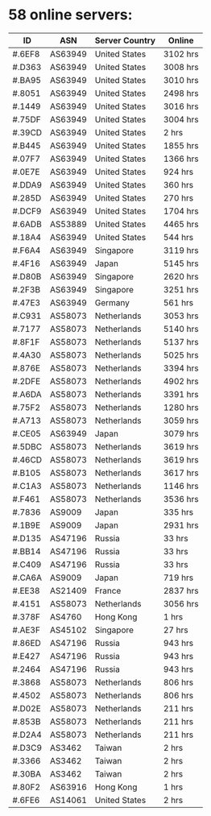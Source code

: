 # 58 online servers:

| ID | ASN | Server Country | Online |
| ------ | ------ | ------ | ------ |
| #.6EF8 | AS63949 | United States | 3102 hrs |
| #.D363 | AS63949 | United States | 3008 hrs |
| #.BA95 | AS63949 | United States | 3010 hrs |
| #.8051 | AS63949 | United States | 2498 hrs |
| #.1449 | AS63949 | United States | 3016 hrs |
| #.75DF | AS63949 | United States | 3004 hrs |
| #.39CD | AS63949 | United States | 2 hrs |
| #.B445 | AS63949 | United States | 1855 hrs |
| #.07F7 | AS63949 | United States | 1366 hrs |
| #.0E7E | AS63949 | United States | 924 hrs |
| #.DDA9 | AS63949 | United States | 360 hrs |
| #.285D | AS63949 | United States | 270 hrs |
| #.DCF9 | AS63949 | United States | 1704 hrs |
| #.6ADB | AS53889 | United States | 4465 hrs |
| #.18A4 | AS63949 | United States | 544 hrs |
| #.F6A4 | AS63949 | Singapore | 3119 hrs |
| #.4F16 | AS63949 | Japan | 5145 hrs |
| #.D80B | AS63949 | Singapore | 2620 hrs |
| #.2F3B | AS63949 | Singapore | 3251 hrs |
| #.47E3 | AS63949 | Germany | 561 hrs |
| #.C931 | AS58073 | Netherlands | 3053 hrs |
| #.7177 | AS58073 | Netherlands | 5140 hrs |
| #.8F1F | AS58073 | Netherlands | 5137 hrs |
| #.4A30 | AS58073 | Netherlands | 5025 hrs |
| #.876E | AS58073 | Netherlands | 3394 hrs |
| #.2DFE | AS58073 | Netherlands | 4902 hrs |
| #.A6DA | AS58073 | Netherlands | 3391 hrs |
| #.75F2 | AS58073 | Netherlands | 1280 hrs |
| #.A713 | AS58073 | Netherlands | 3059 hrs |
| #.CE05 | AS63949 | Japan | 3079 hrs |
| #.5DBC | AS58073 | Netherlands | 3619 hrs |
| #.46CD | AS58073 | Netherlands | 3619 hrs |
| #.B105 | AS58073 | Netherlands | 3617 hrs |
| #.C1A3 | AS58073 | Netherlands | 1146 hrs |
| #.F461 | AS58073 | Netherlands | 3536 hrs |
| #.7836 | AS9009 | Japan | 335 hrs |
| #.1B9E | AS9009 | Japan | 2931 hrs |
| #.D135 | AS47196 | Russia | 33 hrs |
| #.BB14 | AS47196 | Russia | 33 hrs |
| #.C409 | AS47196 | Russia | 33 hrs |
| #.CA6A | AS9009 | Japan | 719 hrs |
| #.EE38 | AS21409 | France | 2837 hrs |
| #.4151 | AS58073 | Netherlands | 3056 hrs |
| #.378F | AS4760 | Hong Kong | 1 hrs |
| #.AE3F | AS45102 | Singapore | 27 hrs |
| #.86ED | AS47196 | Russia | 943 hrs |
| #.E427 | AS47196 | Russia | 943 hrs |
| #.2464 | AS47196 | Russia | 943 hrs |
| #.3868 | AS58073 | Netherlands | 806 hrs |
| #.4502 | AS58073 | Netherlands | 806 hrs |
| #.D02E | AS58073 | Netherlands | 211 hrs |
| #.853B | AS58073 | Netherlands | 211 hrs |
| #.D2A4 | AS58073 | Netherlands | 211 hrs |
| #.D3C9 | AS3462 | Taiwan | 2 hrs |
| #.3366 | AS3462 | Taiwan | 2 hrs |
| #.30BA | AS3462 | Taiwan | 2 hrs |
| #.80F2 | AS63916 | Hong Kong | 1 hrs |
| #.6FE6 | AS14061 | United States | 2 hrs |

